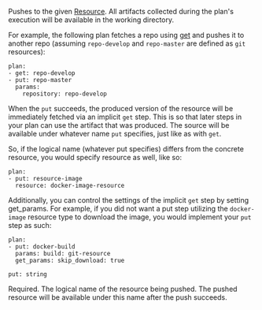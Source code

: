 Pushes to the given [Resource](https://concourse-ci.org/concepts.html#resources). 
All artifacts collected during the plan's execution will be available in the working directory.

For example, the following plan fetches a repo using [get](https://concourse-ci.org/get-step.html) and pushes it to another repo (assuming `repo-develop` and `repo-master` are defined as `git` resources):

```
plan:
- get: repo-develop
- put: repo-master
  params:
    repository: repo-develop
```

When the `put` succeeds, the produced version of the resource will be immediately fetched via an implicit `get` step. This is so that later steps in your plan can use the artifact that was produced. The source will be available under whatever name `put` specifies, just like as with `get`.

So, if the logical name (whatever put specifies) differs from the concrete resource, you would specify resource as well, like so:

```
plan:
- put: resource-image
  resource: docker-image-resource
```

Additionally, you can control the settings of the implicit `get` step by setting get_params. For example, if you did not want a put step utilizing the `docker-image` resource type to download the image, you would implement your `put` step as such:

```
plan:
- put: docker-build
  params: build: git-resource
  get_params: skip_download: true
```

```
put: string
```

Required. The logical name of the resource being pushed. The pushed resource will be available under this name after the push succeeds.
